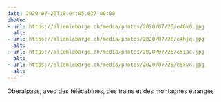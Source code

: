 ```yaml
---
date: 2020-07-26T18:04:05.637-00:00
photo:
- url: https://alienlebarge.ch/media/photos/2020/07/26/e46k0.jpg
  alt: 
- url: https://alienlebarge.ch/media/photos/2020/07/26/e4hjq.jpg
  alt: 
- url: https://alienlebarge.ch/media/photos/2020/07/26/e51ac.jpg
  alt: 
- url: https://alienlebarge.ch/media/photos/2020/07/26/e5xvn.jpg
  alt: 
---
```

Oberalpass, avec des télécabines, des trains et des montagnes étranges 
